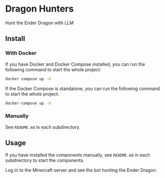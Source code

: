 # Dragon Hunters

Hunt the Ender Dragon with LLM

## Install

### With Docker

If you have Docker and Docker Compose installed, you can run the following command to start the whole project:

```bash
docker compose up -d
```

If the Docker Compose is standalone, you can run the following command to start the whole project:

```bash
docker-compose up -d
```

### Manually

See `README.md` in each subdirectory.

## Usage

If you have installed the components manually, see `README.md` in each subdirectory to start the components.

Log in to the Minecraft server and see the bot hunting the Ender Dragon.
